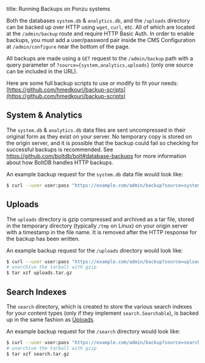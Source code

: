 title: Running Backups on Ponzu systems

Both the databases `system.db` & `analytics.db`, and the `/uploads` directory can be backed up over HTTP using `wget`, `curl`, etc. All of which are located at the `/admin/backup` route and require HTTP Basic Auth. In order to enable backups, you must add a user/password pair inside the CMS Configuration at `/admin/configure` near the bottom of the page.

All backups are made using a `GET` request to the `/admin/backup` path with a query parameter of `?source={system,analytics,uploads}` (only one source can be included in the URL).

Here are some full backup scripts to use or modify to fit your needs:
[https://github.com/hmedkouri/backup-scripts](https://github.com/hmedkouri/backup-scripts)

## System & Analytics
The `system.db` & `analytics.db` data files are sent uncompressed in their original form as they exist on your server. No temporary copy is stored on the origin server, and it is possible that the backup could fail so checking for successful backups is recommended. See https://github.com/boltdb/bolt#database-backups for more information about how BoltDB handles HTTP backups.

An example backup request for the `system.db` data file would look like:
```bash
$ curl --user user:pass "https://example.com/admin/backup?source=system" > system.db.bak
```

## Uploads
The `uploads` directory is gzip compressed and archived as a tar file, stored in the temporary directory (typically `/tmp` on Linux) on your origin server with a timestamp in the file name. It is removed after the HTTP response for the backup has been written.

An example backup request for the `/uploads` directory would look like:
```bash
$ curl --user user:pass "https://example.com/admin/backup?source=uploads" > uploads.tar.gz
# unarchive the tarball with gzip 
$ tar xzf uploads.tar.gz
```

## Search Indexes
The `search` directory, which is created to store the various search indexes for your content types (only if they implement `search.Searchable`), is backed up in the same fashion as [Uploads](/Running-Backups/Backups/#uploads). 

An example backup request for the `/search` directory would look like:
```bash
$ curl --user user:pass "https://example.com/admin/backup?source=search" > search.tar.gz
# unarchive the tarball with gzip 
$ tar xzf search.tar.gz
```